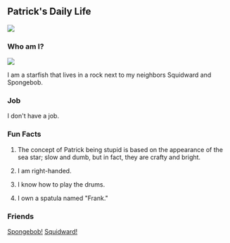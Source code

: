 
## Patrick's Daily Life

![](https://media.giphy.com/media/8WJw9kAG3wonu/giphy.gif)

### Who am I?

![](https://camo.githubusercontent.com/e2d7dff11270d2228d3e6f128b12fc82a9ed9d998882218d5b35837b26449b79/68747470733a2f2f7374617469632e77696b69612e6e6f636f6f6b69652e6e65742f73706f6e6765626f622f696d616765732f362f36302f4173646667686a6b6c2e706e672f7265766973696f6e2f6c61746573743f63623d3230323031303131313732313137)

I am a starfish that lives in a rock next to my neighbors Squidward and Spongebob. 

### Job

I don't have a job.

### Fun Facts

1. The concept of Patrick being stupid is based on the appearance of the sea star; slow and dumb, but in fact, they are crafty and bright.

2. I am right-handed.

3. I know how to play the drums.

4. I own a spatula named "Frank."

### Friends

[Spongebob!](README.md)
[Squidward!](Squidward.md)






